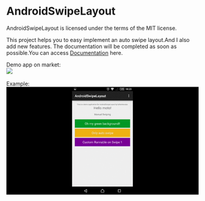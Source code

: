 # AndroidSwipeLayout
AndroidSwipeLayout is licensed under the terms of the MIT license.

This project helps you to easy implement an auto swipe layout.And I also add new features. The documentation will be completed as soon as possible.You can access <a href="https://github.com/talhaHavadar/AndroidSwipeLayout/wiki">Documentation</a> here.

Demo app on market: <br/>
<a href="https://play.google.com/store/apps/details?id=com.scorptech.androidswipelayout"><img height="50px" src="https://www.gstatic.com/android/market_images/web/play_logo_x2.png" /></a>

Example:<br/>
<img src="https://github.com/talhaHavadar/AndroidSwipeLayout/blob/master/androidswipelayout_demo.gif" />

